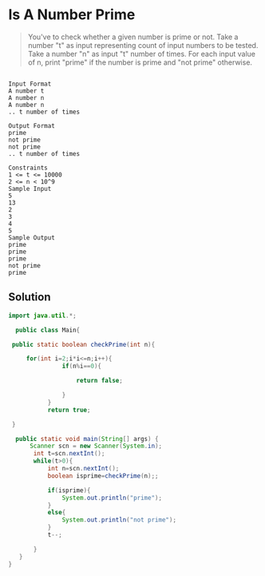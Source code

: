 # Is A Number Prime

> You've to check whether a given number is prime or not.
> Take a number "t" as input representing count of input numbers to be tested.
> Take a number "n" as input "t" number of times.
> For each input value of n, print "prime" if the number is prime and "not prime" otherwise.

```text

Input Format
A number t
A number n
A number n
.. t number of times

Output Format
prime
not prime
not prime
.. t number of times

Constraints
1 <= t <= 10000
2 <= n < 10^9
Sample Input
5
13
2
3
4
5
Sample Output
prime
prime
prime
not prime
prime

```

## Solution

```java
import java.util.*;

  public class Main{

 public static boolean checkPrime(int n){

     for(int i=2;i*i<=n;i++){
               if(n%i==0){

                   return false;

               }
           }
           return true;

 }

  public static void main(String[] args) {
      Scanner scn = new Scanner(System.in);
       int t=scn.nextInt();
       while(t>0){
           int n=scn.nextInt();
           boolean isprime=checkPrime(n);;

           if(isprime){
               System.out.println("prime");
           }
           else{
               System.out.println("not prime");
           }
           t--;

       }
   }
}
```
